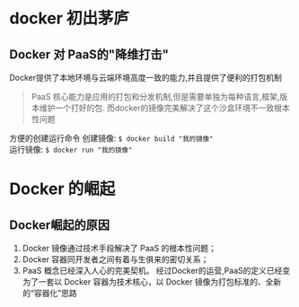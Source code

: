 # docker 初出茅庐
## Docker 对 PaaS的"降维打击"
Docker提供了本地环境与云端环境高度一致的能力,并且提供了便利的打包机制
> PaaS 核心能力是应用的打包和分发机制,但是需要单独为每种语言,框架,版本维护一个打好的包.
> 而docker的镜像完美解决了这个沙盒环境不一致根本性问题

方便的创建运行命令
创建镜像:
`$ docker build "我的镜像"`  
运行镜像:
`$ docker run "我的镜像"`

# Docker 的崛起
## Docker崛起的原因
1. Docker 镜像通过技术手段解决了 PaaS 的根本性问题；
2. Docker 容器同开发者之间有着与生俱来的密切关系；
3. PaaS 概念已经深入人心的完美契机。
经过Docker的运营,PaaS的定义已经变为了一套以 Docker 容器为技术核心，以 Docker 镜像为打包标准的、全新的“容器化”思路
